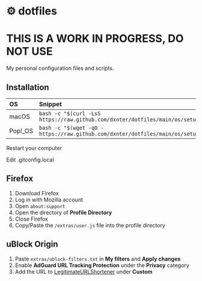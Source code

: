 # ⚙️ dotfiles

# THIS IS A WORK IN PROGRESS, DO NOT USE

My personal configuration files and scripts.

## Installation

| OS       | Snippet                                                                           |
| :------- | :-------------------------------------------------------------------------------- |
| macOS    | `bash -c "$(curl -LsS https://raw.github.com/dxnter/dotfiles/main/os/setup.sh)"`  |
| Pop!\_OS | `bash -c "$(wget -qO - https://raw.github.com/dxnter/dotfiles/main/os/setup.sh)"` |

Restart your computer

Edit .gitconfig.local

## Firefox

1. Download Firefox
2. Log in with Mozilla account
3. Open `about:support`
4. Open the directory of **Profile Directory**
5. Close Firefox
6. Copy/Paste the `/extras/user.js` file into the profile directory

## uBlock Origin

1. Paste `extras/ublock-filters.txt` in **My filters** and **Apply changes**
2. Enable **AdGuard URL Tracking Protection** under the **Privacy** category
3. Add the URL to [LegitimateURLShortener](https://raw.githubusercontent.com/DandelionSprout/adfilt/master/LegitimateURLShortener.txt) under **Custom**

